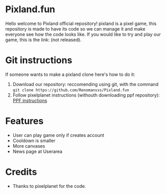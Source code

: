# Pixland.fun
Hello welcome to Pixland official repository! pixland is a pixel game, this repository is made to have its code so we can manage it and make everyone see how the code looks like. If you would like to try and play our game, this is the link: (not released).

# Git instructions
If someone wants to make a pixland clone here's how to do it:
1. Download our repository: reccomending using git, with the command ``git clone https://github.com/Renomansss/Pixland.fun``
2. Follow pixelplanet instructions (withouth downloading ppf repository): [PPF instructions](https://git.pixelplanet.fun/ppfun/pixelplanet/src/branch/master/README.md)

# Features 
- User can play game only if creates account
- Cooldown is smaller
- More canvases
- News page at Userarea 

# Credits
- Thanks to pixelplanet for the code.
